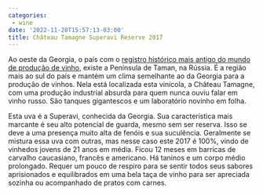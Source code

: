 ```yaml
---
categories:
 - wine
date: '2022-11-20T15:57:13-03:00'
title: Château Tamagne Superavi Reserve 2017
---
```


Ao oeste da Georgia, o país com o [registro histórico mais antigo do mundo de produção de vinho](https://www.bbc.com/news/world-europe-41977709), existe a Península de Taman, na Rússia. É a região mais ao sul do país e mantém um clima semelhante ao da Georgia para a produção de vinhos. Nela está localizada esta vinícola, a Château Tamagne, com uma produção industrial absurda para quem nunca ouviu falar em vinho russo. São tanques gigantescos e um laboratório novinho em folha.

Esta uva é a Superavi, conhecida da Georgia. Sua característica mais marcante é seu alto potencial de guarda, mesmo sem ser reserva. Isso se deve a uma presença muito alta de fenóis e sua suculência. Geralmente se mistura essa uva com outras, mas nesse caso este 2017 é 100%, vindo de vinhedos jovens de 21 anos em média. Ficou 12 meses em barricas de carvalho caucasiano, francês e americano. Há taninos e um corpo médio prolongado. Requer um pouco de respiro para se sentir todos seus sabores aprisionados e equilibrados em uma bela taça de vinho para ser apreciada sozinha ou acompanhado de pratos com carnes.
